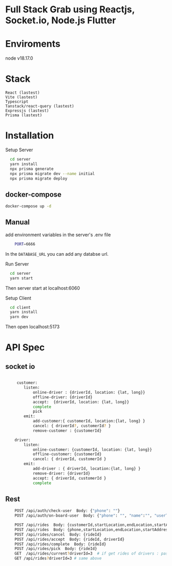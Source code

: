 # Full Stack Grab using Reactjs, Socket.io, Node.js Flutter

# Enviroments

node v18.17.0

# Stack

    React (lastest)
    Vite (lastest)
    Typescript
    Tanstack/react-query (lastest)
    Expressjs (lastest)
    Prisma (lastest)

# Installation

Setup Server

```bash
  cd server
  yarn install
  npx prisma generate
  npx prisma migrate dev --name initial
  npx prisma migrate deploy

```

## docker-compose

```bash
docker-compose up -d
```

## Manual

add environment variables in the server's .env file

```bash
    PORT=6666
```

In the `DATABASE_URL` you can add any databse url.

Run Server

```bash
  cd server
  yarn start

```

Then server start at localhost:6060

Setup Client

```bash
  cd client
  yarn install
  yarn dev
```

Then open localhost:5173

# API Spec

## socket io

```bash

     customer:
        listen:
            online-driver : {driverId, location: {lat, long}}
            offline-driver: {driverId}
            accept:  {driverId, location: {lat, long}}
            complete
            pick
        emit:
            add-customer:{ customerId, location:{lat, long} }
            cancel: { driverId?, customerId? }
            remove-customer : {customerId}

    driver:
        listen:
            online-customer: {customerId, location: {lat, long}}
            offline-customer: {customerId}
            cancel: { driverId, customerId }
        emit:
            add-driver : { driverId, location:{lat, long} }
            remove-driver: {driverId}
            accept: { driverId, customerId }
            complete

```

## Rest

```bash
    POST /api/auth/check-user  Body: {"phone": ""}
    POST /api/auth/on-board-user  Body: {"phone": "", "name":"", "userType": "DRIVER","CUSTOMER", "maxDistance": }

    POST /api/rides  Body: {customerId,startLocation,endLocation,startAddress,endAddress, distance} #create  booking now
    POST /api/rides  Body: {phone,startLocation,endLocation,startAddress,endAddress, scheduleTime} #schedule booking later
    POST /api/rides/cancel  Body: {rideId}
    POST /api/rides/accept  Body: {rideId, driverId}
    POST /api/rides/complete  Body: {rideId}
    POST /api/rides/pick  Body: {rideId}
    GET  /api/rides/current?driverId=3  # if get rides of drivers : pass driverId in query otherwise customerId for customer
    GET /api/rides?driverId=3 # same above

```
